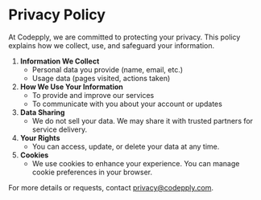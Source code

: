 # Privacy Policy

At Codepply, we are committed to protecting your privacy. This policy explains how we collect, use, and safeguard your information.

1. **Information We Collect**
   - Personal data you provide (name, email, etc.)
   - Usage data (pages visited, actions taken)
2. **How We Use Your Information**
   - To provide and improve our services
   - To communicate with you about your account or updates
3. **Data Sharing**
   - We do not sell your data. We may share it with trusted partners for service delivery.
4. **Your Rights**
   - You can access, update, or delete your data at any time.
5. **Cookies**
   - We use cookies to enhance your experience. You can manage cookie preferences in your browser.

For more details or requests, contact privacy@codepply.com.
